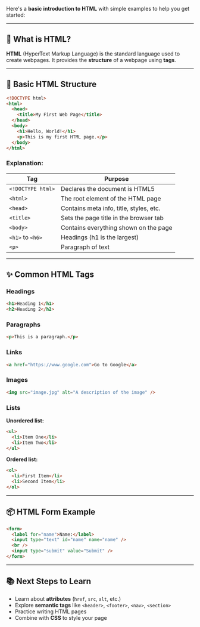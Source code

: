 Here's a **basic introduction to HTML** with simple examples to help you get started:

---

## 🧱 What is HTML?

**HTML** (HyperText Markup Language) is the standard language used to create webpages. It provides the **structure** of a webpage using **tags**.

---

## 📄 Basic HTML Structure

```html
<!DOCTYPE html>
<html>
  <head>
    <title>My First Web Page</title>
  </head>
  <body>
    <h1>Hello, World!</h1>
    <p>This is my first HTML page.</p>
  </body>
</html>
```

### Explanation:

| Tag               | Purpose                                 |
| ----------------- | --------------------------------------- |
| `<!DOCTYPE html>` | Declares the document is HTML5          |
| `<html>`          | The root element of the HTML page       |
| `<head>`          | Contains meta info, title, styles, etc. |
| `<title>`         | Sets the page title in the browser tab  |
| `<body>`          | Contains everything shown on the page   |
| `<h1>` to `<h6>`  | Headings (h1 is the largest)            |
| `<p>`             | Paragraph of text                       |

---

## ✨ Common HTML Tags

### Headings

```html
<h1>Heading 1</h1>
<h2>Heading 2</h2>
```

### Paragraphs

```html
<p>This is a paragraph.</p>
```

### Links

```html
<a href="https://www.google.com">Go to Google</a>
```

### Images

```html
<img src="image.jpg" alt="A description of the image" />
```

### Lists

**Unordered list:**

```html
<ul>
  <li>Item One</li>
  <li>Item Two</li>
</ul>
```

**Ordered list:**

```html
<ol>
  <li>First Item</li>
  <li>Second Item</li>
</ol>
```

---

## 📦 HTML Form Example

```html
<form>
  <label for="name">Name:</label>
  <input type="text" id="name" name="name" />
  <br />
  <input type="submit" value="Submit" />
</form>
```

---

## 📚 Next Steps to Learn

* Learn about **attributes** (`href`, `src`, `alt`, etc.)
* Explore **semantic tags** like `<header>`, `<footer>`, `<nav>`, `<section>`
* Practice writing HTML pages
* Combine with **CSS** to style your page

